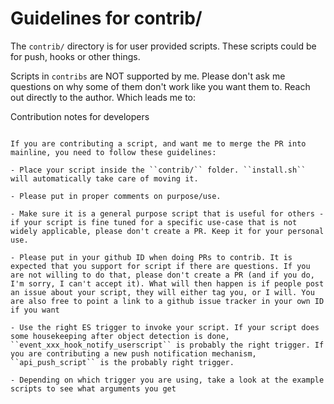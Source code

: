 Guidelines for contrib/ 
=======================

The ``contrib/`` directory is for user provided scripts. These scripts could be for push, hooks or other things.

Scripts in ``contribs`` are NOT supported by me. Please don't ask me questions on why some of them don't work like you want them to. Reach out directly to the author. Which leads me to:

Contribution notes for developers
~~~~~~~~~~~~~~~~~~~~~~~~~~~~~~~~~~

If you are contributing a script, and want me to merge the PR into mainline, you need to follow these guidelines:

- Place your script inside the ``contrib/`` folder. ``install.sh`` will automatically take care of moving it. 

- Please put in proper comments on purpose/use.

- Make sure it is a general purpose script that is useful for others - if your script is fine tuned for a specific use-case that is not widely applicable, please don't create a PR. Keep it for your personal use.

- Please put in your github ID when doing PRs to contrib. It is expected that you support for script if there are questions. If you are not willing to do that, please don't create a PR (and if you do, I'm sorry, I can't accept it). What will then happen is if people post an issue about your script, they will either tag you, or I will. You are also free to point a link to a github issue tracker in your own ID if you want

- Use the right ES trigger to invoke your script. If your script does some housekeeping after object detection is done, ``event_xxx_hook_notify_userscript`` is probably the right trigger. If you are contributing a new push notification mechanism, ``api_push_script`` is the probably right trigger.

- Depending on which trigger you are using, take a look at the example scripts to see what arguments you get

